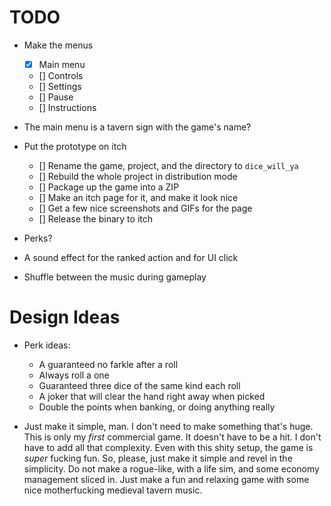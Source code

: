 # TODO 

- Make the menus
    - [x] Main menu 
    - [] Controls 
    - [] Settings 
    - [] Pause 
    - [] Instructions
- The main menu is a tavern sign with the game's name?

- Put the prototype on itch
    - [] Rename the game, project, and the directory to `dice_will_ya`
    - [] Rebuild the whole project in distribution mode
    - [] Package up the game into a ZIP 
    - [] Make an itch page for it, and make it look nice
    - [] Get a few nice screenshots and GIFs for the page
    - [] Release the binary to itch 

- Perks?
- A sound effect for the ranked action and for UI click
- Shuffle between the music during gameplay

# Design Ideas

- Perk ideas: 
    - A guaranteed no farkle after a roll
    - Always roll a one
    - Guaranteed three dice of the same kind each roll
    - A joker that will clear the hand right away when picked
    - Double the points when banking, or doing anything really

- Just make it simple, man. I don't need to make something that's huge. This is only my _first_ commercial game. It doesn't have to be a hit. I don't have to add all that complexity. Even with this shity setup, the game is _super_ fucking fun. So, please, just make it simple and revel in the simplicity. Do not make a rogue-like, with a life sim, and some economy management sliced in. Just make a fun and relaxing game with some nice motherfucking medieval tavern music.
